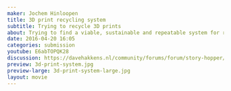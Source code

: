 ```yaml
---
maker: Jochem Hinloopen
title: 3D print recycling system
subtitle: Trying to recycle 3D prints
about: Trying to find a viable, sustainable and repeatable system for recycling discarded and failed 3D prints, and obtaining freshly recycled 3D print filament in return.
date: 2016-04-20 16:05
categories: submission
youtube: E6abTOPQK28
discussion: https://davehakkens.nl/community/forums/forum/story-hopper/discuss/
preview: 3d-print-system.jpg
preview-large: 3d-print-system-large.jpg
layout: movie
---
```

